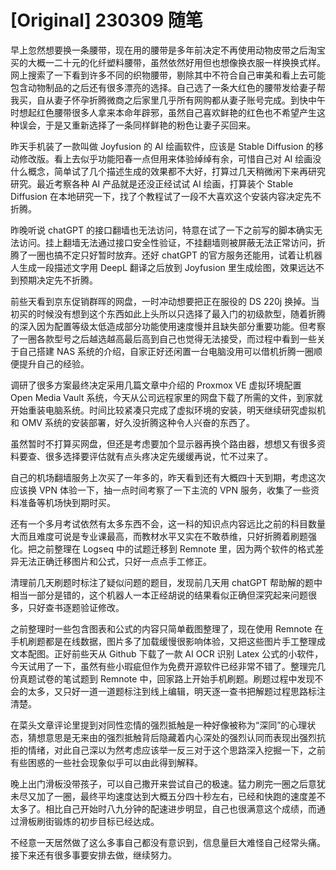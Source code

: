 # [Original] 230309 随笔




早上忽然想要换一条腰带，现在用的腰带是多年前决定不再使用动物皮带之后淘宝买的大概一二十元的化纤塑料腰带，虽然依然好用但也想像换衣服一样换换式样。网上搜索了一下看到许多不同的织物腰带，剔除其中不符合自己审美和看上去可能包含动物制品的之后还有很多漂亮的选择。自己选了一条大红色的腰带发给妻子帮我买，自从妻子怀孕折腾微商之后家里几乎所有网购都从妻子账号完成。到快中午时想起红色腰带很多人拿来本命年辟邪，虽然自己喜欢鲜艳的红色也不希望产生这种误会，于是又重新选择了一条同样鲜艳的粉色让妻子买回来。

昨天手机装了一款叫做 Joyfusion 的 AI 绘画软件，应该是 Stable Diffusion 的移动修改版。看上去似乎功能阳春一点但用来体验绰绰有余，可惜自己对 AI 绘画没什么概念，简单试了几个描述生成的效果都不大好，打算过几天稍微闲下来再研究研究。最近考察各种 AI 产品就是还没正经试试 AI 绘画，打算装个 Stable Diffusion 在本地研究一下，找了个教程试了一段不大喜欢这个安装内容决定先不折腾。

昨晚听说 chatGPT 的接口翻墙也无法访问，特意在试了一下之前写的脚本确实无法访问。挂上翻墙无法通过接口安全性验证，不挂翻墙则被屏蔽无法正常访问，折腾了一圈也搞不定只好暂时放弃。还好 chatGPT 的官方服务还能用，试着让机器人生成一段描述文字用 DeepL 翻译之后放到 Joyfusion 里生成绘图，效果远达不到预期决定先不折腾。

前些天看到京东促销群晖的网盘，一时冲动想要把正在服役的 DS 220j 换掉。当初买的时候没有想到这个东西如此上头所以只选择了最入门的初级款型，随着折腾的深入因为配置等级太低造成部分功能使用速度慢并且缺失部分重要功能。但考察了一圈各款型号之后越选越高最后高到自己也觉得无法接受，而过程中看到一些关于自己搭建 NAS 系统的介绍，自家正好还闲置一台电脑没用可以借机折腾一圈顺便提升自己的经验。

调研了很多方案最终决定采用几篇文章中介绍的 Proxmox VE 虚拟环境配置 Open Media Vault 系统，今天从公司远程家里的网盘下载了所需的文件，到家就开始重装电脑系统。时间比较紧凑只完成了虚拟环境的安装，明天继续研究虚拟机和 OMV 系统的安装部署，好久没折腾这种令人兴奋的东西了。

虽然暂时不打算买网盘，但还是考虑要加个显示器再换个路由器，想想又有很多资料要查、很多选择要评估就有点头疼决定先缓缓再说，忙不过来了。

自己的机场翻墙服务上次买了一年多的，昨天看到还有大概四十天到期，考虑这次应该换 VPN 体验一下，抽一点时间考察了一下主流的 VPN 服务，收集了一些资料准备等机场快到期时买。

还有一个多月考试依然有太多东西不会，这一科的知识点内容远比之前的科目数量大而且难度可说是专业课最高，而教材水平又实在不敢恭维，只好折腾着刷题强化。把之前整理在 Logseq 中的试题迁移到 Remnote 里，因为两个软件的格式差异无法正确迁移图片和公式，只好一点点手工修正。

清理前几天刷题时标注了疑似问题的题目，发现前几天用 chatGPT 帮助解的题中相当一部分是错的，这个机器人一本正经胡说的结果看似正确但深究起来问题很多，只好查书逐题验证修改。

之前整理时一些包含图表和公式的内容只简单截图整理了，现在使用 Remnote 在手机刷题都是在线数据，图片多了加载缓慢很影响体验，又把这些图片手工整理成文本配图。正好前些天从 Github 下载了一款 AI OCR 识别 Latex 公式的小软件，今天试用了一下，虽然有些小瑕疵但作为免费开源软件已经非常不错了。整理完几份真题试卷的笔试题到 Remnote 中，回家路上开始手机刷题。刷题过程中发现不会的太多，又只好一道一道题标注到线上编辑，明天逐一查书把解题过程思路标注清楚。

在菜头文章评论里提到对同性恋情的强烈抵触是一种好像被称为“深同”的心理状态，猜想意思是无来由的强烈抵触背后隐藏着内心深处的强烈认同而表现出强烈抗拒的情绪，对此自己深以为然考虑应该举一反三对于这个思路深入挖掘一下，之前有些困惑的一些社会现象似乎可以由此得到解释。

晚上出门滑板没带孩子，可以自己撒开来尝试自己的极速。猛力刷完一圈之后意犹未尽又加了一圈，最终平均速度达到大概五分四十秒左右，已经和快跑的速度差不太多了。相比自己开始时八九分钟的配速进步明显，自己也很满意这个成绩，而通过滑板刷街锻炼的初步目标已经达成。

不经意一天居然做了这么多事自己都没有意识到，信息量巨大难怪自己经常头痛。接下来还有很多事要安排去做，继续努力。
